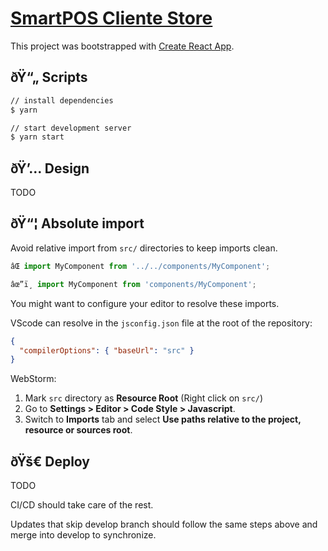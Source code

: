 # [SmartPOS Cliente Store](https://smartpos.app/{storePath}/)

This project was bootstrapped with [Create React App](https://github.com/facebookincubator/create-react-app).

## ðŸ“„ Scripts

```sh
// install dependencies
$ yarn

// start development server
$ yarn start
```

## ðŸ’… Design
TODO

## ðŸ“¦ Absolute import

Avoid relative import from `src/` directories to keep imports clean.

```javascript
âŒ import MyComponent from '../../components/MyComponent';

âœ”ï¸ import MyComponent from 'components/MyComponent';
```

You might want to configure your editor to resolve these imports.

VScode can resolve in the `jsconfig.json` file at the root of the repository:

```json
{
  "compilerOptions": { "baseUrl": "src" }
}
```

WebStorm:

1. Mark `src` directory as **Resource Root** (Right click on `src/`)
2. Go to **Settings > Editor > Code Style > Javascript**.
3. Switch to **Imports** tab and select **Use paths relative to the project, resource or sources root**.

## ðŸš€ Deploy

TODO

CI/CD should take care of the rest.

Updates that skip develop branch should follow the same steps above and merge into develop to synchronize.
